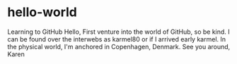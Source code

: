 # hello-world
Learning to GitHub
Hello,
First venture into the world of GitHub, so be kind. I can be found over the interwebs as karmel80 or if I arrived early karmel. In the physical world, I'm anchored in Copenhagen, Denmark. 
See you around,
Karen
